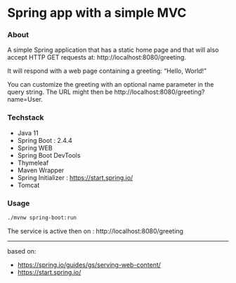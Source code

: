 # Spring app with a simple MVC

### About
A simple Spring application that has a static home page and that will also 
accept HTTP GET requests at: http://localhost:8080/greeting.

It will respond with a web page containing a greeting: “Hello, World!”

You can customize the greeting with an optional name parameter in the query 
string. The URL might then be http://localhost:8080/greeting?name=User.

### Techstack
* Java 11
* Spring Boot : 2.4.4
* Spring WEB
* Spring Boot DevTools 
* Thymeleaf 
* Maven Wrapper
* Spring Initializer : https://start.spring.io/
* Tomcat

### Usage
```sh
./mvnw spring-boot:run
```

The service is active then on : http://localhost:8080/greeting

---

based on:

* https://spring.io/guides/gs/serving-web-content/
* https://start.spring.io/